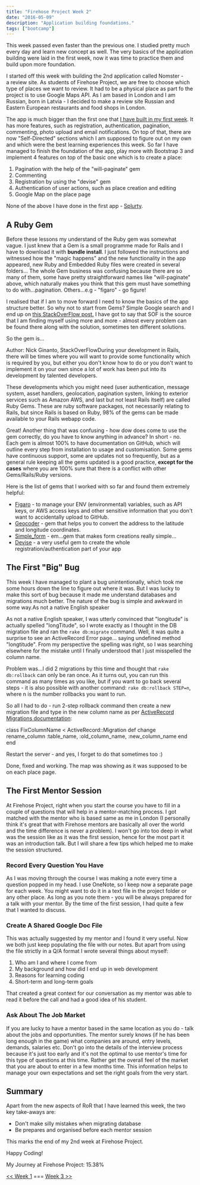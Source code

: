 ```yaml
---
title: "Firehose Project Week 2"
date: "2016-05-09"
description: "Application building foundations."
tags: ["bootcamp"]
---
```


This week passed even faster than the previous one. I studied pretty much every day and learn new concept as well. The very basics of the application building were laid in the first week, now it was time to practice them and build upon more foundation.

I started off this week with building the 2nd application called Nomster - a review site. As students of Firehose Project, we are free to choose which type of places we want to review. It had to be a physical place as part fo the project is to use Google Maps API. As I am based in London and I am Russian, born in Latvia - I decided to make a review site Russian and Eastern European restaurants and food shops in London.

The app is much bigger than the first one that [I have built in my first week](/posts/firehose-project-week-1/). It has more features, such as registration, authentication, pagination, commenting, photo upload and email notifications. On top of that, there are now "Self-Directed" sections which I am supposed to figure out on my own and which were the best learning experiences this week. So far I have managed to finish the foundation of the app, play more with Bootstrap 3 and implement 4 features on top of the basic one which is to create a place:

1. Pagination with the help of the "will-paginate" gem
2. Commenting
3. Registration by using the "devise" gem
4. Authentication of user actions, such as place creation and editing
5. Google Map on the place page

None of the above I have done in the first app - [Splurty](http://splurty-aleks-gorbenko.herokuapp.com/).

## A Ruby Gem

Before these lessons my understand of the Ruby gem was somewhat vague. I just knew that a Gem is a small programme made for Rails and I have to download it with **bundle install**. I just followed the instructions and witnessed how the "magic happens" and the new functionality in the app appeared, new Ruby and Embedded Ruby files were created in several folders... The whole Gem business was confusing because there are so many of them, some have pretty straightforward names like "will-paginate" above, which naturally makes you think that this gem must have something to do with...pagination. Others...e.g - "figaro" - go figure!

I realised that if I am to move forward I need to know the basics of the app structure better. So why not to start from Gems? Simple Google search and I end up on [this StackOverFlow post.](http://stackoverflow.com/questions/14072880/whats-the-use-of-gemfile-in-rails) I have got to say that SOF is the source that I am finding myself using more and more - almost every problem can be found there along with the solution, sometimes ten different solutions.

So the gem is...

Author: Nick Ginanto, StackOverFlowDuring your development in Rails, there will be times where you will want to provide some functionality which is required by you, but either you don't know how to do or you don't want to implement it on your own since a lot of work has been put into its development by talented developers.

These developments which you might need (user authentication, message system, asset handlers, geolocation, pagination system, linking to exterior services such as Amazon AWS, and last but not least Rails itself) are called Ruby Gems. These are ruby software packages, not necessarily relating to Rails, but since Rails is based on Ruby, 98% of the gems can be made available to your Rails webapp code.

Great! Another thing that was confusing - how dow does come to use the gem correctly, do you have to know anything in advance? In short - no. Each gem is almost 100% to have documentation on GitHub, which will outline every step from installation to usage and customisation. Some gems have continuous support, some are updates not so frequently, but as a general rule keeping all the gems updated is a good practice, **except for the cases** where you are 100% sure that there is a conflict with other Gems/Rails/Ruby versions.

Here is the list of gems that I worked with so far and found them extremely helpful:

- [Figaro](https://github.com/laserlemon/figaro) - to manage your ENV (environmental) variables, such as API keys, or AWS access keys and other sensitive information that you don't want to accidentally upload to GitHub.
- [Geocoder](https://github.com/alexreisner/geocoder) - gem that helps you to convert the address to the latitude and longitude coordinates.
- [Simple_form](https://github.com/plataformatec/simple_form) - em...gem that makes form creations really simple...
- [Devise](https://github.com/plataformatec/devise) - a very useful gem to create the whole registration/authentication part of your app

## The First "Big" Bug

This week I have managed to plant a bug unintentionally, which took me some hours down the line to figure out where it was. But I was lucky to make this sort of bug because it made me understand databases and migrations much better. The nature of the bug is simple and awkward in some way.As not a native English speaker

As not a native English speaker, I was utterly convinced that "longitude" is actually spelled "longTitude", so I wrote exactly as I thought in the DB migration file and ran the `rake db:migrate` command. Well, it was quite a surprise to see an ActiveRecord Error page... saying undefined method "longtitude". From my perspective the spelling was right, so I was searching elsewhere for the mistake until I finally understood that I just misspelled the column name.

Problem was...I did 2 migrations by this time and thought that `rake db:rollback` can only be ran once. As it turns out, you can run this command as many times as you like, but if you want to go back several steps - it is also possible with another command: `rake db:rollback STEP=n`, where n is the number rollbacks you want to run.

So all I had to do - run 2-step rollback command then create a new migration file and type in the new column name as per [ActiveRecord Migrations documentation](http://guides.rubyonrails.org/active_record_migrations.html#using-the-change-method):

class FixColumnName < ActiveRecord::Migration
  def change
      rename_column :table_name, :old_column_name, :new_column_name
  end
end

Restart the server - and yes, I forget to do that sometimes too :)

Done, fixed and working. The map was showing as it was supposed to be on each place page.

## The First Mentor Session

At Firehose Project, right when you start the course you have to fill in a couple of questions that will help in a mentor-matching process. I got matched with the mentor who is based same as me in London (I personally think it's great that with Firehose mentors are basically all over the world and the time difference is never a problem). I won't go into too deep in what was the session like as it was the first session, hence for the most part it was an introduction talk. But I will share a few tips which helped me to make the session structured.

### Record Every Question You Have

As I was moving through the course I was making a note every time a question popped in my head. I use OneNote, so I keep now a separate page for each week. You might want to do it in a text file in the project folder or any other place. As long as you note them - you will be always prepared for a talk with your mentor. By the time of the first session, I had quite a few that I wanted to discuss.

### Create A Shared Google Doc File

This was actually suggested by my mentor and I found it very useful. Now we both just keep populating the file with our notes. But apart from using the file strictly in a Q/A format I wrote several things about myself:

1. Who am I and where I come from
2. My background and how did I end up in web development
3. Reasons for learning coding
4. Short-term and long-term goals

That created a great context for our conversation as my mentor was able to read it before the call and had a good idea of his student.

### Ask About The Job Market

If you are lucky to have a mentor based in the same location as you do - talk about the jobs and opportunities. The mentor surely knows (if he has been long enough in the game) what companies are around, entry levels, demands, salaries etc. Don't go into the details of the interview process because it's just too early and it's not the optimal to use mentor's time for this type of questions at this time. Rather get the overall feel of the market that you are about to enter in a few months time. This information helps to manage your own expectations and set the right goals from the very start.

## Summary

Apart from the new aspects of RoR that I have learned this week, the two key take-aways are:

- Don't make silly mistakes when migrating database
- Be prepares and organised before each mentor session

This marks the end of my 2nd week at Firehose Project.

Happy Coding!

My Journey at Firehose Project: 15.38%

[<< Week 1](/posts/firehose-project-week-1/) === [Week 3 >>](/posts/firehose-project-week-3/)
